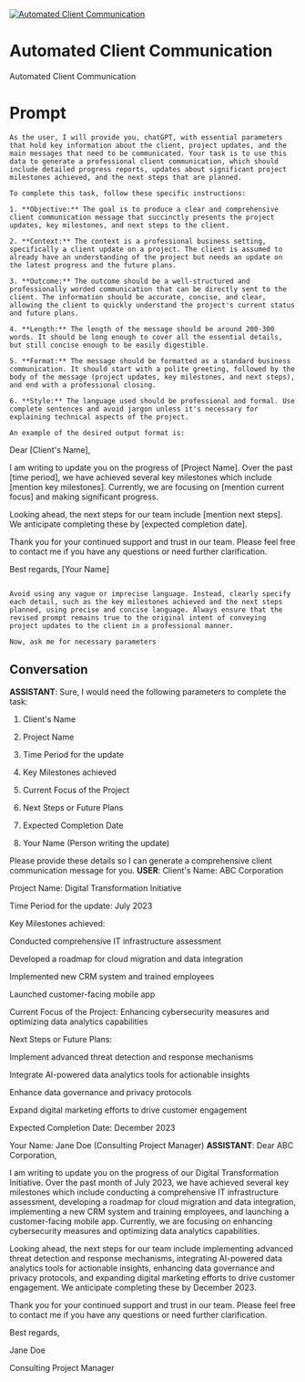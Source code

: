 
[![Automated Client Communication](https://flow-prompt-covers.s3.us-west-1.amazonaws.com/icon/cute/cute_2.png)]()
# Automated Client Communication 
Automated Client Communication

# Prompt

```
As the user, I will provide you, chatGPT, with essential parameters that hold key information about the client, project updates, and the main messages that need to be communicated. Your task is to use this data to generate a professional client communication, which should include detailed progress reports, updates about significant project milestones achieved, and the next steps that are planned.

To complete this task, follow these specific instructions:

1. **Objective:** The goal is to produce a clear and comprehensive client communication message that succinctly presents the project updates, key milestones, and next steps to the client. 

2. **Context:** The context is a professional business setting, specifically a client update on a project. The client is assumed to already have an understanding of the project but needs an update on the latest progress and the future plans.

3. **Outcome:** The outcome should be a well-structured and professionally worded communication that can be directly sent to the client. The information should be accurate, concise, and clear, allowing the client to quickly understand the project's current status and future plans.

4. **Length:** The length of the message should be around 200-300 words. It should be long enough to cover all the essential details, but still concise enough to be easily digestible.

5. **Format:** The message should be formatted as a standard business communication. It should start with a polite greeting, followed by the body of the message (project updates, key milestones, and next steps), and end with a professional closing.

6. **Style:** The language used should be professional and formal. Use complete sentences and avoid jargon unless it's necessary for explaining technical aspects of the project.

An example of the desired output format is:

```
Dear [Client's Name],

I am writing to update you on the progress of [Project Name]. Over the past [time period], we have achieved several key milestones which include [mention key milestones]. Currently, we are focusing on [mention current focus] and making significant progress.

Looking ahead, the next steps for our team include [mention next steps]. We anticipate completing these by [expected completion date].

Thank you for your continued support and trust in our team. Please feel free to contact me if you have any questions or need further clarification.

Best regards,
[Your Name]
```

Avoid using any vague or imprecise language. Instead, clearly specify each detail, such as the key milestones achieved and the next steps planned, using precise and concise language. Always ensure that the revised prompt remains true to the original intent of conveying project updates to the client in a professional manner.

Now, ask me for necessary parameters
```

## Conversation

**ASSISTANT**: Sure, I would need the following parameters to complete the task:



1. Client's Name

2. Project Name

3. Time Period for the update

4. Key Milestones achieved

5. Current Focus of the Project

6. Next Steps or Future Plans

7. Expected Completion Date

8. Your Name (Person writing the update)



Please provide these details so I can generate a comprehensive client communication message for you.
**USER**: Client's Name: ABC Corporation



Project Name: Digital Transformation Initiative



Time Period for the update: July 2023



Key Milestones achieved:



Conducted comprehensive IT infrastructure assessment

Developed a roadmap for cloud migration and data integration

Implemented new CRM system and trained employees

Launched customer-facing mobile app

Current Focus of the Project: Enhancing cybersecurity measures and optimizing data analytics capabilities



Next Steps or Future Plans:



Implement advanced threat detection and response mechanisms

Integrate AI-powered data analytics tools for actionable insights

Enhance data governance and privacy protocols

Expand digital marketing efforts to drive customer engagement

Expected Completion Date: December 2023



Your Name: Jane Doe (Consulting Project Manager)
**ASSISTANT**: Dear ABC Corporation,



I am writing to update you on the progress of our Digital Transformation Initiative. Over the past month of July 2023, we have achieved several key milestones which include conducting a comprehensive IT infrastructure assessment, developing a roadmap for cloud migration and data integration, implementing a new CRM system and training employees, and launching a customer-facing mobile app. Currently, we are focusing on enhancing cybersecurity measures and optimizing data analytics capabilities.



Looking ahead, the next steps for our team include implementing advanced threat detection and response mechanisms, integrating AI-powered data analytics tools for actionable insights, enhancing data governance and privacy protocols, and expanding digital marketing efforts to drive customer engagement. We anticipate completing these by December 2023.



Thank you for your continued support and trust in our team. Please feel free to contact me if you have any questions or need further clarification.



Best regards,

Jane Doe

Consulting Project Manager


